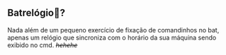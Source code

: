 ## **Batrelógio**&#129415;?

Nada além de um pequeno exercício de fixação de comandinhos no bat, apenas um relógio que sincroniza com o horário da sua máquina sendo exibido no cmd. *~~hehehe~~*
